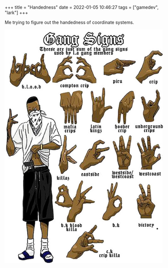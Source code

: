 +++
title = "Handedness"
date = 2022-01-05 10:46:27
tags = ["gamedev", "lark"]
+++

Me trying to figure out the handedness of coordinate systems.

![](00.jpg)
